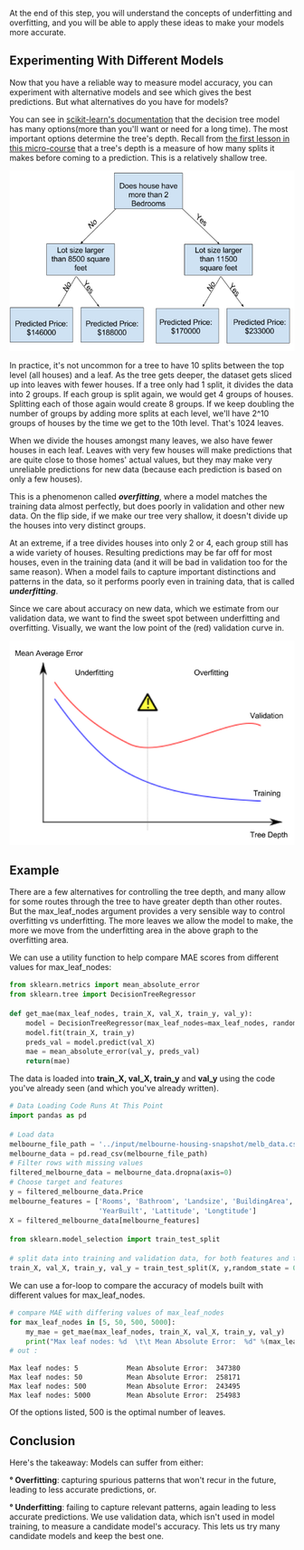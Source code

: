 At the end of this step, you will understand the concepts of underfitting and overfitting,
and you will be able to apply these ideas to make your models more accurate.

## Experimenting With Different Models
Now that you have a reliable way to measure model accuracy, you can experiment with
alternative models and see which gives the best predictions. But what alternatives do you
have for models?

You can see in [scikit-learn's documentation](https://scikit-learn.org/stable/modules/generated/sklearn.tree.DecisionTreeRegressor.html) that the decision tree model has many options(more than you'll want or need for a long time). The most important options determine the tree's depth. Recall from [the first lesson in this micro-course](https://www.kaggle.com/dansbecker/how-models-work) that a tree's depth is a measure of how many splits it makes before coming to a prediction. This is a relatively shallow tree.

![grapgh1](img1.png)

In practice, it's not uncommon for a tree to have 10 splits between the top level (all 
houses) and a leaf. As the tree gets deeper, the dataset gets sliced up into leaves with 
fewer houses. If a tree only had 1 split, it divides the data into 2 groups. If each group 
is split again, we would get 4 groups of houses. Splitting each of those again would create 
8 groups. If we keep doubling the number of groups by adding more splits at each level, 
we'll have 2^10 groups of houses by the time we get to the 10th level. That's 1024 leaves.

When we divide the houses amongst many leaves, we also have fewer houses in each leaf. 
Leaves with very few houses will make predictions that are quite close to those homes' 
actual values, but they may make very unreliable predictions for new data (because each 
prediction is based on only a few houses).

This is a phenomenon called _**overfitting**_, where a model matches the training data almost 
perfectly, but does poorly in validation and other new data. On the flip side, if we make 
our tree very shallow, it doesn't divide up the houses into very distinct groups.

At an extreme, if a tree divides houses into only 2 or 4, each group still has a wide 
variety of houses. Resulting predictions may be far off for most houses, even in the 
training data (and it will be bad in validation too for the same reason). When a model 
fails to capture important distinctions and patterns in the data, so it performs poorly 
even in training data, that is called _**underfitting**_.

Since we care about accuracy on new data, which we estimate from our validation data, we 
want to find the sweet spot between underfitting and overfitting. Visually, we want the low 
point of the (red) validation curve in.

![graph2](img2.png)

## Example
There are a few alternatives for controlling the tree depth, and many allow for some routes 
through the tree to have greater depth than other routes. But the max_leaf_nodes argument 
provides a very sensible way to control overfitting vs underfitting. The more leaves we 
allow the model to make, the more we move from the underfitting area in the above graph to 
the overfitting area.

We can use a utility function to help compare MAE scores from different values for 
max_leaf_nodes:

```python
from sklearn.metrics import mean_absolute_error
from sklearn.tree import DecisionTreeRegressor

def get_mae(max_leaf_nodes, train_X, val_X, train_y, val_y):
    model = DecisionTreeRegressor(max_leaf_nodes=max_leaf_nodes, random_state=0)
    model.fit(train_X, train_y)
    preds_val = model.predict(val_X)
    mae = mean_absolute_error(val_y, preds_val)
    return(mae)
```

The data is loaded into **train_X, val_X, train_y** and **val_y** using the code you've 
already seen (and which you've already written).

```python
# Data Loading Code Runs At This Point
import pandas as pd
    
# Load data
melbourne_file_path = '../input/melbourne-housing-snapshot/melb_data.csv'
melbourne_data = pd.read_csv(melbourne_file_path) 
# Filter rows with missing values
filtered_melbourne_data = melbourne_data.dropna(axis=0)
# Choose target and features
y = filtered_melbourne_data.Price
melbourne_features = ['Rooms', 'Bathroom', 'Landsize', 'BuildingArea', 
                      'YearBuilt', 'Lattitude', 'Longtitude']
X = filtered_melbourne_data[melbourne_features]

from sklearn.model_selection import train_test_split

# split data into training and validation data, for both features and target
train_X, val_X, train_y, val_y = train_test_split(X, y,random_state = 0)
```

We can use a for-loop to compare the accuracy of models built with different values for 
max_leaf_nodes.

```python
# compare MAE with differing values of max_leaf_nodes
for max_leaf_nodes in [5, 50, 500, 5000]:
    my_mae = get_mae(max_leaf_nodes, train_X, val_X, train_y, val_y)
    print("Max leaf nodes: %d  \t\t Mean Absolute Error:  %d" %(max_leaf_nodes, my_mae))
# out :
```
```
Max leaf nodes: 5  		     Mean Absolute Error:  347380
Max leaf nodes: 50  		 Mean Absolute Error:  258171
Max leaf nodes: 500  		 Mean Absolute Error:  243495
Max leaf nodes: 5000  		 Mean Absolute Error:  254983
```

Of the options listed, 500 is the optimal number of leaves.

## Conclusion
Here's the takeaway: Models can suffer from either:

   **° Overfitting**: capturing spurious patterns that won't recur in the future, leading
to less accurate predictions, or.

   **° Underfitting**: failing to capture relevant patterns, again leading to less accurate 
predictions.
We use validation data, which isn't used in model training, to measure a candidate model's 
accuracy. This lets us try many candidate models and keep the best one.